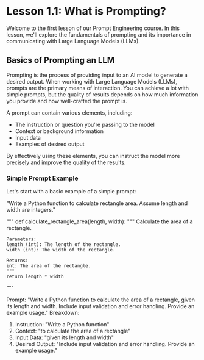 # Lesson 1.1: What is Prompting?

Welcome to the first lesson of our Prompt Engineering course. In this lesson, we'll explore the fundamentals of prompting and its importance in communicating with Large Language Models (LLMs).

## Basics of Prompting an LLM

Prompting is the process of providing input to an AI model to generate a desired output. When working with Large Language Models (LLMs), prompts are the primary means of interaction. You can achieve a lot with simple prompts, but the quality of results depends on how much information you provide and how well-crafted the prompt is.

A prompt can contain various elements, including:
- The instruction or question you're passing to the model
- Context or background information
- Input data
- Examples of desired output

By effectively using these elements, you can instruct the model more precisely and improve the quality of the results.

### Simple Prompt Example

Let's start with a basic example of a simple prompt:

"Write a Python function to calculate rectangle area. Assume length and width are integers."

"""
def calculate_rectangle_area(length, width):
    """
    Calculate the area of a rectangle.

    Parameters:
    length (int): The length of the rectangle.
    width (int): The width of the rectangle.

    Returns:
    int: The area of the rectangle.
    """
    return length * width
"""

Prompt: "Write a Python function to calculate the area of a rectangle, given its length and width. Include input validation and error handling. Provide an example usage."
Breakdown:

1. Instruction: "Write a Python function"
2. Context: "to calculate the area of a rectangle"
3. Input Data: "given its length and width"
4. Desired Output: "Include input validation and error handling. Provide an example usage."
